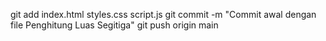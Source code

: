 git add index.html styles.css script.js
git commit -m "Commit awal dengan file Penghitung Luas Segitiga"
git push origin main
